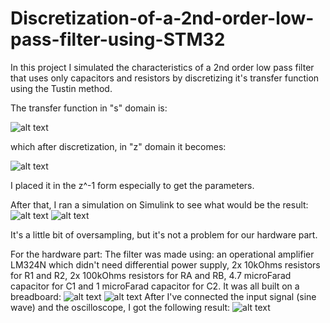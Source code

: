 # Discretization-of-a-2nd-order-low-pass-filter-using-STM32

In this project I simulated the characteristics of a 2nd order low pass filter that uses only capacitors and resistors by discretizing it's transfer function using the Tustin method.

The transfer function in "s" domain is:

![alt text](https://github.com/alexOlaru0131/Discretization-of-a-2nd-order-low-pass-filter-using-STM32/blob/main/Photos/H_FTJ.png)

which after discretization, in "z" domain it becomes:

![alt text](https://github.com/alexOlaru0131/Discretization-of-a-2nd-order-low-pass-filter-using-STM32/blob/main/Photos/H_FTJ_t.png)

I placed it in the z^-1 form especially to get the parameters.

After that, I ran a simulation on Simulink to see what would be the result:
![alt text](https://github.com/alexOlaru0131/Discretization-of-a-2nd-order-low-pass-filter-using-STM32/blob/main/Photos/Simulink.png)
![alt text](https://github.com/alexOlaru0131/Discretization-of-a-2nd-order-low-pass-filter-using-STM32/blob/main/Photos/plot_Simulink.png)

It's a little bit of oversampling, but it's not a problem for our hardware part.

For the hardware part:
The filter was made using: an operational amplifier LM324N which didn't need differential power supply, 2x 10kOhms resistors for R1 and R2, 2x 100kOhms resistors for RA and RB, 4.7 microFarad capacitor for C1 and 1 microFarad capacitor for C2. It was all built on a breadboard:
![alt text](https://github.com/alexOlaru0131/Discretization-of-a-2nd-order-low-pass-filter-using-STM32/blob/main/Photos/byytP.png)
![alt text](https://github.com/alexOlaru0131/Discretization-of-a-2nd-order-low-pass-filter-using-STM32/blob/main/Photos/Filter.jpg)
After I've connected the input signal (sine wave) and the oscilloscope, I got the following result:
![alt text](https://github.com/alexOlaru0131/Discretization-of-a-2nd-order-low-pass-filter-using-STM32/blob/main/Photos/Filter_output.jpg)

